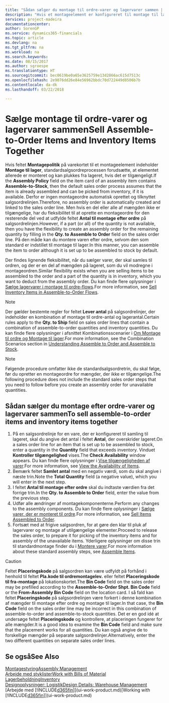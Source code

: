 ```yaml
---
title: "Sådan sælger du montage til ordre-varer og lagervarer sammen | Microsoft Docs"
description: "Hvis et montageelement er konfigureret til montage til lager, vil standardsalgsordreprocessen forudsætte, at elementet allerede er monteret og kan plukkes fra lageret, hvis det er tilgængeligt. Men hvis en del eller alle af antallet, ikke er tilgængeligt, har du mulighed for at oprette en montageordre for det resterende antal løbende."
services: project-madeira
documentationcenter: 
author: SorenGP
ms.service: dynamics365-financials
ms.topic: article
ms.devlang: na
ms.tgt_pltfrm: na
ms.workload: na
ms.search.keywords: 
ms.date: 08/15/2017
ms.author: sgroespe
ms.translationtype: HT
ms.sourcegitcommit: bec0619be0a65e3625759e13d2866ac615d7513c
ms.openlocfilehash: 2e9076dd26e84e56962bbdc70d722449d8506b7b
ms.contentlocale: da-dk
ms.lasthandoff: 03/22/2018

---
```

# <a name="sell-assemble-to-order-items-and-inventory-items-together"></a><span data-ttu-id="cdfaa-104">Sælge montage til ordre-varer og lagervarer sammen</span><span class="sxs-lookup"><span data-stu-id="cdfaa-104">Sell Assemble-to-Order Items and Inventory Items Together</span></span>
<span data-ttu-id="cdfaa-105">Hvis feltet **Montagepolitik** på varekortet til et montageelement indeholder **Montage til lager**, standardsalgsordreprocessen forudsætte, at elementet allerede er monteret og kan plukkes fra lageret, hvis det er tilgængeligt.</span><span class="sxs-lookup"><span data-stu-id="cdfaa-105">If the **Assembly Policy** field on the item card of an assembly item contains **Assemble-to-Stock**, then the default sales order process assumes that the item is already assembled and can be picked from inventory, if it is available.</span></span> <span data-ttu-id="cdfaa-106">Derfor er ingen montageordre automatisk oprettet og tilknyttet salgsordrelinjen.</span><span class="sxs-lookup"><span data-stu-id="cdfaa-106">Therefore, no assembly order is automatically created and linked to the sales order line.</span></span> <span data-ttu-id="cdfaa-107">Men hvis en del eller alle af mængden ikke er tilgængelige, har du fleksibilitet til at oprette en montageordre for den resterende del ved at udfylde feltet **Antal til montage efter ordre** på salgsordrelinjen.</span><span class="sxs-lookup"><span data-stu-id="cdfaa-107">However, if a part (or all) of the quantity is not available, then you have the flexibility to create an assembly order for the remaining quantity by filling in the **Qty. to Assemble to Order** field on the sales order line.</span></span> <span data-ttu-id="cdfaa-108">På den måde kan du montere varen efter ordre, selvom den som standard er indstillet til montage til lager.</span><span class="sxs-lookup"><span data-stu-id="cdfaa-108">In this manner, you can assemble the item to order although it is set up to be assembled to stock by default.</span></span>  

<span data-ttu-id="cdfaa-109">Der findes lignende fleksibilitet, når du sælger varer, der skal samles til ordren, og der er en del af mængden på lageret, som du vil modregne i montageordren.</span><span class="sxs-lookup"><span data-stu-id="cdfaa-109">Similar flexibility exists when you are selling items to be assembled to the order and a part of the quantity is in inventory, which you want to deduct from the assembly order.</span></span> <span data-ttu-id="cdfaa-110">Du kan finde flere oplysninger i [Sælge lagervarer i montage til ordre-flows](assembly-how-to-sell-inventory-items-in-assemble-to-order-flows.md).</span><span class="sxs-lookup"><span data-stu-id="cdfaa-110">For more information, see [Sell Inventory Items in Assemble-to-Order Flows](assembly-how-to-sell-inventory-items-in-assemble-to-order-flows.md).</span></span>  

> [!NOTE]  
>  <span data-ttu-id="cdfaa-111">Der gælder bestemte regler for feltet **Lever antal** på salgsordrelinjer, der indeholder en kombination af montage til ordre-antal og lagerantal.</span><span class="sxs-lookup"><span data-stu-id="cdfaa-111">Certain rules apply to the **Qty. to Ship** field on sales order lines that contain a combination of assemble-to-order quantities and inventory quantities.</span></span> <span data-ttu-id="cdfaa-112">Du kan finde flere oplysninger i afsnittet Kombinationsscenarier i [Om Montage til ordre og Montage til lager](assembly-assemble-to-order-or-assemble-to-stock.md).</span><span class="sxs-lookup"><span data-stu-id="cdfaa-112">For more information, see the Combination Scenarios section in [Understanding Assemble to Order and Assemble to Stock](assembly-assemble-to-order-or-assemble-to-stock.md).</span></span>  

> [!NOTE]  
>  <span data-ttu-id="cdfaa-113">Følgende procedure omfatter ikke de standardsalgsordretrin, du skal følge, før du opretter en montageordre for mængder, der ikke er tilgængelige.</span><span class="sxs-lookup"><span data-stu-id="cdfaa-113">The following procedure does not include the standard sales order steps that you need to follow before you create an assembly order for unavailable quantities.</span></span>

## <a name="to-sell-assemble-to-order-items-and-inventory-items-together"></a><span data-ttu-id="cdfaa-114">Sådan sælger du montage efter ordre-varer og lagervarer sammen</span><span class="sxs-lookup"><span data-stu-id="cdfaa-114">To sell assemble-to-order items and inventory items together</span></span>  
1.  <span data-ttu-id="cdfaa-115">På en salgsordrelinje for en vare, der er konfigureret til samling til lageret, skal du angive det antal i feltet **Antal**, der overskrider lageret.</span><span class="sxs-lookup"><span data-stu-id="cdfaa-115">On a sales order line for an item that is set up to be assembled to stock, enter a quantity in the **Quantity** field that exceeds inventory.</span></span> <span data-ttu-id="cdfaa-116">Vinduet **Kontroller tilgængelighed** vises.</span><span class="sxs-lookup"><span data-stu-id="cdfaa-116">The **Check Availability** window appears.</span></span> <span data-ttu-id="cdfaa-117">Du kan finde flere oplysninger i [Vise tilgængeligheden af varer](inventory-how-availability-overview.md).</span><span class="sxs-lookup"><span data-stu-id="cdfaa-117">For more information, see [View the Availability of Items](inventory-how-availability-overview.md).</span></span> 
2.  <span data-ttu-id="cdfaa-118">Bemærk feltet **Samlet antal** med en negativ værdi, som du skal angive i næste trin.</span><span class="sxs-lookup"><span data-stu-id="cdfaa-118">Note the **Total Quantity** field (a negative value), which you will enter in the next step.</span></span>  
3.  <span data-ttu-id="cdfaa-119">I feltet **Antal til montage efter ordre** skal du indtaste værdien fra det forrige trin.</span><span class="sxs-lookup"><span data-stu-id="cdfaa-119">In the **Qty. to Assemble to Order** field, enter the value from the previous step.</span></span>  
4.  <span data-ttu-id="cdfaa-120">Udfør alle ændringer af montagekomponenterne.</span><span class="sxs-lookup"><span data-stu-id="cdfaa-120">Perform any changes to the assembly components.</span></span> <span data-ttu-id="cdfaa-121">Du kan finde flere oplysninger i [Sælge varer, der er monteret til ordre](assembly-how-to-sell-items-assembled-to-order.md).</span><span class="sxs-lookup"><span data-stu-id="cdfaa-121">For more information, see [Sell Items Assembled to Order](assembly-how-to-sell-items-assembled-to-order.md).</span></span>  
5.  <span data-ttu-id="cdfaa-122">Fortsæt med at frigive salgsordren, for at gøre den klar til pluk af lagervarer og montage af utilgængelige elementer.</span><span class="sxs-lookup"><span data-stu-id="cdfaa-122">Proceed to release the sales order, to prepare it for picking of the inventory items and for assembly of the unavailable items.</span></span> <span data-ttu-id="cdfaa-123">Yderligere oplysninger om disse trin til standardmontage finder du i [Montere varer](assembly-how-to-assemble-items.md).</span><span class="sxs-lookup"><span data-stu-id="cdfaa-123">For more information about these standard assembly steps, see [Assemble Items](assembly-how-to-assemble-items.md).</span></span>  

> [!CAUTION]  
>  <span data-ttu-id="cdfaa-124">Feltet **Placeringskode** på salgsordren kan være udfyldt på forhånd i henhold til feltet **Pla.kode til ordremontagelev.** eller feltet **Placeringskode til fra-montage** på lokationskortet.</span><span class="sxs-lookup"><span data-stu-id="cdfaa-124">The **Bin Code** field on the sales order may be prefilled according to the **Assemble-to-Order Shpt. Bin Code** field or the **From-Assembly Bin Code** field on the location card.</span></span> <span data-ttu-id="cdfaa-125">I så fald kan feltet **Placeringskode** på salgsordrelinjen være forkert i denne kombination af mængder til montage efter ordre og montage til lager.</span><span class="sxs-lookup"><span data-stu-id="cdfaa-125">In that case, the **Bin Code** field on the sales order line may be incorrect in this combination of assemble-to-order and assemble-to-stock quantities.</span></span> <span data-ttu-id="cdfaa-126">Det er en god idé at undersøge feltet **Placeringskode** og kontrollere, at placeringen fungerer for alle mængder.</span><span class="sxs-lookup"><span data-stu-id="cdfaa-126">It is a good idea to examine the **Bin Code** field and make sure that the placement works for all quantities.</span></span> <span data-ttu-id="cdfaa-127">Du kan også angive de to forskellige mængder på separate salgsordrelinjer.</span><span class="sxs-lookup"><span data-stu-id="cdfaa-127">Alternatively, enter the two different quantities on separate sales order lines.</span></span>  

## <a name="see-also"></a><span data-ttu-id="cdfaa-128">Se også</span><span class="sxs-lookup"><span data-stu-id="cdfaa-128">See Also</span></span>  
[<span data-ttu-id="cdfaa-129">Montagestyring</span><span class="sxs-lookup"><span data-stu-id="cdfaa-129">Assembly Management</span></span>](assembly-assemble-items.md)  
[<span data-ttu-id="cdfaa-130">Arbejde med styklister</span><span class="sxs-lookup"><span data-stu-id="cdfaa-130">Work with Bills of Material</span></span>](inventory-how-work-BOMs.md)  
[<span data-ttu-id="cdfaa-131">Lagerbeholdning</span><span class="sxs-lookup"><span data-stu-id="cdfaa-131">Inventory</span></span>](inventory-manage-inventory.md)  
[<span data-ttu-id="cdfaa-132">Designoplysninger: Logistik</span><span class="sxs-lookup"><span data-stu-id="cdfaa-132">Design Details: Warehouse Management</span></span>](design-details-warehouse-management.md)  
<span data-ttu-id="cdfaa-133">[Arbejde med [!INCLUDE[d365fin](includes/d365fin_md.md)]](ui-work-product.md)</span><span class="sxs-lookup"><span data-stu-id="cdfaa-133">[Working with [!INCLUDE[d365fin](includes/d365fin_md.md)]](ui-work-product.md)</span></span>

